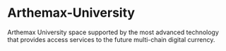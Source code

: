 # Arthemax-University
Arthemax University space  supported by the most advanced technology that provides access services to the future multi-chain digital currency.
